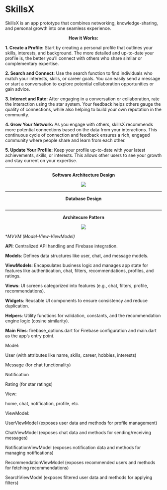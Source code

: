 # SkillsX
SkillsX is an app prototype that combines networking, knowledge-sharing, and personal growth into one seamless experience. 

<p align="center">
   <strong>How it Works:</strong>
</p>

**1. Create a Profile:** Start by creating a personal profile that outlines your skills, interests, and background. The more detailed and up-to-date your profile is, the better you’ll connect with others who share similar or complementary expertise.

**2. Search and Connect:** Use the search function to find individuals who match your interests, skills, or career goals. You can easily send a message or start a conversation to explore potential collaboration opportunities or gain advice.

**3. Interact and Rate:** After engaging in a conversation or collaboration, rate the interaction using the star system. Your feedback helps others gauge the quality of connections, while also helping to build your own reputation in the community.

**4. Grow Your Network:** As you engage with others, skillsX recommends more potential connections based on the data from your interactions. This continuous cycle of connection and feedback ensures a rich, engaged community where people share and learn from each other.

**5. Update Your Profile:** Keep your profile up-to-date with your latest achievements, skills, or interests. This allows other users to see your growth and stay current on your expertise.

--------------------------------------------------------------------

<p align="center">
   <strong>Software Architecture Design</strong>
</p>


<p align="center">
  <img src="https://github.com/user-attachments/assets/97647304-7441-4c66-beb1-030cff6b0568"/>
</p>

--------------------------------------------------------------------

<p align="center">
   <strong>Database Design</strong>
</p>

<p align="center">
   <img src=""/>
</p>

--------------------------------------------------------------------

<p align="center">
<strong>Architecure Pattern</strong>

<p align="center">
   <strong><img src = "https://github.com/user-attachments/assets/46a48efa-aa88-4c50-af2d-9de33ae4405c"/></strong>
</p>


**MVVM (Model-View-ViewModel)*

**API**: Centralized API handling and Firebase integration.

**Models**: Defines data structures like user, chat, and message models.

**ViewModels**: Encapsulates business logic and manages app state for features like authentication, chat, filters, recommendations, profiles, and ratings.

**Views**: UI screens categorized into features (e.g., chat, filters, profile, recommendations).

**Widgets**: Reusable UI components to ensure consistency and reduce duplication.

**Helpers**: Utility functions for validation, constants, and the recommendation engine logic (cosine similarity).

**Main Files**: firebase_options.dart for Firebase configuration and main.dart as the app’s entry point.


<p>Model:</p>
<p>User (with attributes like name, skills, career, hobbies, interests)</p>   
<p>Message (for chat functionality)</p> 
<p>Notification</p> 
<p>Rating (for star ratings)</p> 

<p>View:</p> 
<p>home, chat, notification, profile, etc.</p> 

<p>ViewModel:</p> 
<p>UserViewModel (exposes user data and methods for profile management)</p> 
<p>ChatViewModel (exposes chat data and methods for sending/receiving messages)</p> 
<p>NotificationViewModel (exposes notification data and methods for managing notifications)</p> 
<p>RecommendationViewModel (exposes recommended users and methods for fetching recommendations)</p> 
<p>SearchViewModel (exposes filtered user data and methods for applying filters)</p> 
